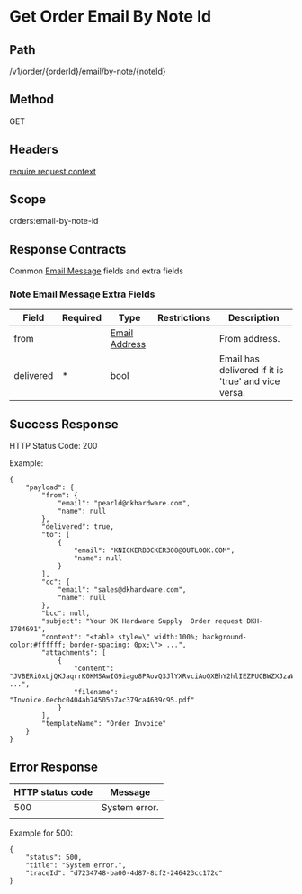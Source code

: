 
# Get Order Email By Note Id

## Path
/v1/order/{orderId}/email/by-note/{noteId}

## Method

GET

## Headers

[require request context](https://github.com/dkhardwarecom/docs/blob/main/partnerApi/authentication.md#request-context)

## Scope
orders:email-by-note-id

## Response Contracts
Common [Email Message](https://github.com/dkhardwarecom/docs/blob/main/partnerApi/emails.md#email-message) fields and extra fields


### Note Email Message Extra Fields
| Field | Required | Type | Restrictions | Description |
|--|--|--|--|--|
| from |  | [Email Address](https://github.com/dkhardwarecom/docs/blob/main/partnerApi/emails.md#email-address)  | | From address. |
| delivered | * | bool  | | Email has delivered if it is 'true' and vice versa. |

## Success Response

HTTP Status Code: 200

Example:
```
{
    "payload": {
        "from": {
            "email": "pearld@dkhardware.com",
            "name": null
        },
        "delivered": true,
        "to": [
            {
                "email": "KNICKERBOCKER308@OUTLOOK.COM",
                "name": null
            }
        ],
        "cc": {
            "email": "sales@dkhardware.com",
            "name": null
        },
        "bcc": null,
        "subject": "Your DK Hardware Supply  Order request DKH-1784691",
        "content": "<table style=\" width:100%; background-color:#ffffff; border-spacing: 0px;\"> ...",
        "attachments": [
            {
                "content": "JVBERi0xLjQKJaqrrK0KMSAwIG9iago8PAovQ3JlYXRvciAoQXBhY2hlIEZPUCBWZXJzaW9uIDI ...",
                "filename": "Invoice.0ecbc0404ab74505b7ac379ca4639c95.pdf"
            }
        ],
        "templateName": "Order Invoice"
    }
}
```

## Error Response


| HTTP status code | Message |
|--|--|
| 500 | System error. |
|  |  |

Example for 500:
```
{
    "status": 500,
    "title": "System error.",
    "traceId": "d7234748-ba00-4d87-8cf2-246423cc172c"
}
```
